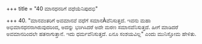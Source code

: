 +++
title = "40 ಮಾನಧನರಿಗೆ ವಧೆಯೆನಿಪುದಭಿ"

+++
40. "ಮಾನವಂತರಿಗೆ ಅವಮಾನವೆ ವಧೆಗೆ ಸಮಾನÀವೆನಿಸುತ್ತದೆ. ಇವನು ಮಹಾ ಅಭಿಮಾನಧನನಾಗಿರುವುದರಿಂದ, ಅದನ್ನು ಭಂಗಿಸಿದರೆ ಅದೇ ಮರಣ ಸಮಾನವೆನಿಸುತ್ತದೆ. ಹೀಗೆ ಮಾಡಿದರೆ ಅವಮಾನದಿಂದಲೇ ಹತನಾಗುತ್ತಾನೆ. ಇದು ಧರ್ಮವೆನಿಸುತ್ತದೆ. ಏನೂ ಸಂಶಯವಿಲ್ಲ" ಎಂದು ಮುನಿಸ್ತೋಮ ಹೇಳಿತು.